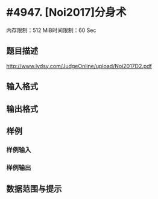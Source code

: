# #4947. [Noi2017]分身术

内存限制：512 MiB时间限制：60 Sec

## 题目描述

 http://www.lydsy.com/JudgeOnline/upload/Noi2017D2.pdf

## 输入格式

## 输出格式

## 样例

### 样例输入

### 样例输出

## 数据范围与提示
